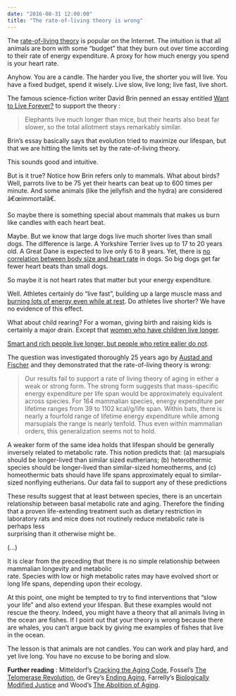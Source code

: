 ```yaml
---
date: "2016-08-31 12:00:00"
title: "The rate-of-living theory is wrong"
---
```




The [rate-of-living theory](https://en.wikipedia.org/wiki/Rate-of-living_theory) is popular on the Internet. The intuition is that all animals are born with some &ldquo;budget&rdquo; that they burn out over time according to their rate of energy expenditure. A proxy for how much energy you spend is your heart rate.

Anyhow. You are a candle. The harder you live, the shorter you will live. You have a fixed budget, spend it wisely. Live slow, live long; live fast, live short.

The famous science-fiction writer David Brin penned an essay entitled [Want to Live Forever?](https://lifeboat.com/ex/want.to.live.forever) to support the theory :

> Elephants live much longer than mice, but their hearts also beat far slower, so the total allotment stays remarkably similar.

Brin&rsquo;s essay basically says that evolution tried to maximize our lifespan, but that we are hitting the limits set by the rate-of-living theory.

This sounds good and intuitive.

But is it true? Notice how Brin refers only to mammals. What about birds? Well, parrots live to be 75 yet their hearts can beat up to 600 times per minute. And some animals (like the jellyfish and the hydra) are considered â€œimmortalâ€.

So maybe there is something special about mammals that makes us burn like candles with each heart beat.

Maybe. But we know that large dogs live much shorter lives than small dogs. The difference is large. A Yorkshire Terrier lives up to 17 to 20 years old. A Great Dane is expected to live only 6 to 8 years. Yet, there is [no correlation between body size and heart rate](http://www.ncbi.nlm.nih.gov/pubmed/20553373) in dogs. So big dogs get far fewer heart beats than small dogs.

So maybe it is not heart rates that matter but your energy expenditure.

Well. Athletes certainly do &ldquo;live fast&rdquo;, building up a large muscle mass and [burning lots of energy even while at rest](http://europepmc.org/abstract/med/3492457). Do athletes live shorter? We have no evidence of this effect.

What about child rearing? For a woman, giving birth and raising kids is certainly a major drain. Except that [women who have children live longer](http://www.hngn.com/articles/145723/20151030/women-who-children-live-longer-study.htm).

[Smart and rich people live longer, but people who retire ealier do not](http://www.bbc.com/news/magazine-18952037).

The question was investigated thoroughly 25 years ago by [Austad and Fischer](http://geronj.oxfordjournals.org/content/46/2/B47.short) and they demonstrated that the rate-of-living theory is wrong:

> Our results fail to support a rate of living theory of aging in either a weak or strong form. The strong form suggests that mass-specific energy expenditure per life span would be approximately equivalent across species. For 164 mammalian species, energy expenditure per lifetime ranges from 39 to 1102 kcal/g/life span. Within bats, there is nearly a fourfold range of lifetime energy expenditure while among marsupials the range is nearly tenfold. Thus even within mammalian orders, this generalization seems not to hold.

A weaker form of the same idea holds that lifespan should be generally inversely related to metabolic rate. This notion predicts that: (a) marsupials should be longer-lived than similar sized eutherians; (b) heterothermic species should be longer-lived than similar-sized homeotherms, and (c) homeothermic bats should have life spans approximately equal to similar-sized nonflying eutherians. Our data fail to support any of these predictions

These results suggest that at least between species, there is an uncertain relationship between basal metabolic rate and aging. Therefore the finding that a proven life-extending treatment such as dietary restriction in laboratory rats and mice does not routinely reduce metabolic rate is perhaps less<br/>
surprising than it otherwise might be.

(&hellip;)

It is clear from the preceding that there is no simple relationship between mammalian longevity and metabolic<br/>
rate. Species with low or high metabolic rates may have evolved short or long life spans, depending upon their ecology.


At this point, one might be tempted to try to find interventions that &ldquo;slow your life&rdquo; and also extend your lifespan. But these examples would not rescue the theory. Indeed, you might have a theory that all animals living in the ocean are fishes. If I point out that your theory is wrong because there are whales, you can&rsquo;t argue back by giving me examples of fishes that live in the ocean.

The lesson is that animals are not candles. You can work and play hard, and yet live long. You have no excuse to be boring and slow.

__Further reading__ : Mitteldorf&rsquo;s [Cracking the Aging Code](https://www.amazon.com/Cracking-Aging-Code-Science-Old-/dp/B018E6TUIO/), Fossel&rsquo;s [The Telomerase Revolution](https://www.amazon.com/Telomerase-Revolution-Enzyme-Aging%C2%85-Healthier/dp/194163169X/), de Grey&rsquo;s [Ending Aging](https://www.amazon.com/Ending-Aging-Rejuvenation-Breakthroughs-Lifetime-ebook/dp/B001ANSSKA/), Farrelly&rsquo;s [Biologically Modified Justice](https://www.amazon.com/Biologically-Modified-Justice-Colin-Farrelly-ebook/dp/B01EYQ8KMK/) and Wood&rsquo;s [The Abolition of Aging](https://www.amazon.com/Abolition-Aging-forthcoming-extension-longevity-ebook/dp/B01G5QAYJ4/).

